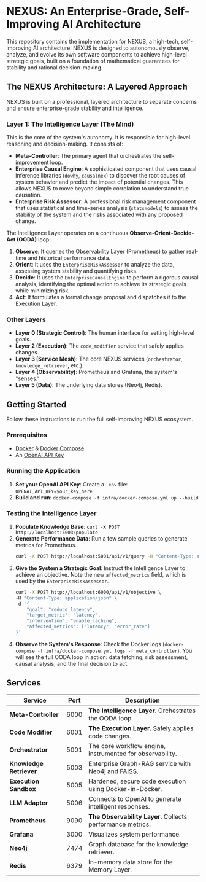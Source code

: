 # NEXUS: An Enterprise-Grade, Self-Improving AI Architecture

This repository contains the implementation for NEXUS, a high-tech, self-improving AI architecture. NEXUS is designed to autonomously observe, analyze, and evolve its own software components to achieve high-level strategic goals, built on a foundation of mathematical guarantees for stability and rational decision-making.

## The NEXUS Architecture: A Layered Approach

NEXUS is built on a professional, layered architecture to separate concerns and ensure enterprise-grade stability and intelligence.

### Layer 1: The Intelligence Layer (The Mind)

This is the core of the system's autonomy. It is responsible for high-level reasoning and decision-making. It consists of:
-   **Meta-Controller**: The primary agent that orchestrates the self-improvement loop.
-   **Enterprise Causal Engine**: A sophisticated component that uses causal inference libraries (`dowhy`, `causalnex`) to discover the root causes of system behavior and predict the impact of potential changes. This allows NEXUS to move beyond simple correlation to understand true causation.
-   **Enterprise Risk Assessor**: A professional risk management component that uses statistical and time-series analysis (`statsmodels`) to assess the stability of the system and the risks associated with any proposed change.

The Intelligence Layer operates on a continuous **Observe-Orient-Decide-Act (OODA)** loop:
1.  **Observe**: It queries the Observability Layer (Prometheus) to gather real-time and historical performance data.
2.  **Orient**: It uses the `EnterpriseRiskAssessor` to analyze the data, assessing system stability and quantifying risks.
3.  **Decide**: It uses the `EnterpriseCausalEngine` to perform a rigorous causal analysis, identifying the optimal action to achieve its strategic goals while minimizing risk.
4.  **Act**: It formulates a formal change proposal and dispatches it to the Execution Layer.

### Other Layers

-   **Layer 0 (Strategic Control)**: The human interface for setting high-level goals.
-   **Layer 2 (Execution)**: The `code_modifier` service that safely applies changes.
-   **Layer 3 (Service Mesh)**: The core NEXUS services (`orchestrator`, `knowledge_retriever`, etc.).
-   **Layer 4 (Observability)**: Prometheus and Grafana, the system's "senses."
-   **Layer 5 (Data)**: The underlying data stores (Neo4j, Redis).

## Getting Started

Follow these instructions to run the full self-improving NEXUS ecosystem.

### Prerequisites

- [Docker](https://docs.docker.com/get-docker/) & [Docker Compose](https://docs.docker.com/compose/install/)
- An [OpenAI API Key](https://platform.openai.com/api-keys)

### Running the Application

1.  **Set your OpenAI API Key**: Create a `.env` file: `OPENAI_API_KEY=your_key_here`
2.  **Build and run**: `docker-compose -f infra/docker-compose.yml up --build`

### Testing the Intelligence Layer

1.  **Populate Knowledge Base**: `curl -X POST http://localhost:5003/populate`
2.  **Generate Performance Data**: Run a few sample queries to generate metrics for Prometheus.
    ```sh
    curl -X POST http://localhost:5001/api/v1/query -H "Content-Type: application/json" -d '{"user_id": "test", "session_id": "1", "query": "test"}'
    ```
3.  **Give the System a Strategic Goal**:
    Instruct the Intelligence Layer to achieve an objective. Note the new `affected_metrics` field, which is used by the `EnterpriseRiskAssessor`.
    ```sh
    curl -X POST http://localhost:6000/api/v1/objective \
    -H "Content-Type: application/json" \
    -d '{
        "goal": "reduce_latency",
        "target_metric": "latency",
        "intervention": "enable_caching",
        "affected_metrics": ["latency", "error_rate"]
    }'
    ```
4.  **Observe the System's Response**:
    Check the Docker logs (`docker-compose -f infra/docker-compose.yml logs -f meta_controller`). You will see the full OODA loop in action: data fetching, risk assessment, causal analysis, and the final decision to act.

## Services

| Service                 | Port  | Description                                                         |
| ----------------------- | ----- | ------------------------------------------------------------------- |
| **Meta-Controller**     | 6000  | **The Intelligence Layer.** Orchestrates the OODA loop.             |
| **Code Modifier**       | 6001  | **The Execution Layer.** Safely applies code changes.               |
| **Orchestrator**        | 5001  | The core workflow engine, instrumented for observability.           |
| **Knowledge Retriever** | 5003  | Enterprise Graph-RAG service with Neo4j and FAISS.                  |
| **Execution Sandbox**   | 5005  | Hardened, secure code execution using Docker-in-Docker.             |
| **LLM Adapter**         | 5006  | Connects to OpenAI to generate intelligent responses.               |
| **Prometheus**          | 9090  | **The Observability Layer.** Collects performance metrics.          |
| **Grafana**             | 3000  | Visualizes system performance.                                      |
| **Neo4j**               | 7474  | Graph database for the knowledge retriever.                         |
| **Redis**               | 6379  | In-memory data store for the Memory Layer.                          |